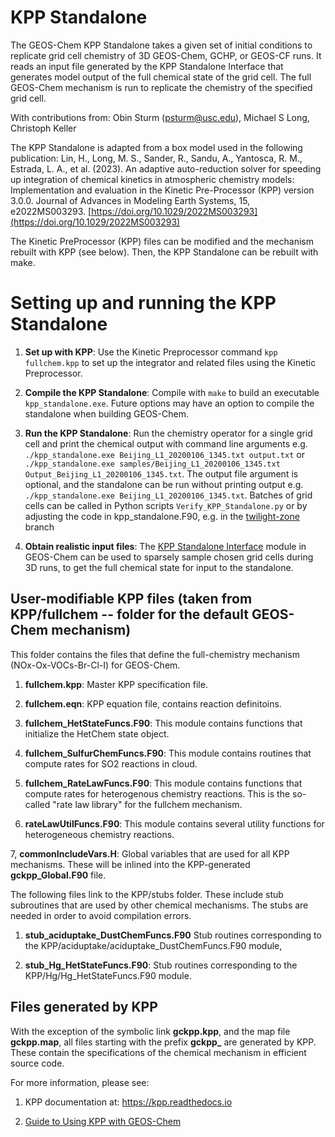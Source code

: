 # KPP Standalone

The GEOS-Chem KPP Standalone takes a given set of initial conditions to replicate
grid cell chemistry of 3D GEOS-Chem, GCHP, or GEOS-CF runs. It reads an input file generated by the KPP Standalone Interface that generates model output of the full chemical state of the grid cell. The full GEOS-Chem mechanism is run to replicate the chemistry of the specified grid cell.

With contributions from:
Obin Sturm (psturm@usc.edu), Michael S Long, Christoph Keller

The KPP Standalone is adapted from a box model used in the following publication:
Lin, H., Long, M. S., Sander, R., Sandu, A., Yantosca, R. M., Estrada, L. A., et al. (2023). An adaptive auto-reduction solver for speeding up integration of chemical kinetics in atmospheric chemistry models: Implementation and evaluation in the Kinetic Pre-Processor (KPP) version 3.0.0. Journal of Advances in Modeling Earth Systems, 15, e2022MS003293. [https://doi.org/10.1029/2022MS003293](https://doi.org/10.1029/2022MS003293)

The Kinetic PreProcessor (KPP) files can be modified and the mechanism rebuilt with KPP (see below).  Then, the KPP Standalone can be rebuilt with make.

# Setting up and running the KPP Standalone

  1. **Set up with KPP**: Use the Kinetic Preprocessor command `kpp fullchem.kpp` to set up the integrator and related files using the Kinetic Preprocessor.

  2. **Compile the KPP Standalone**: Compile with `make` to build an executable `kpp_standalone.exe`. Future options may have an option to compile the standalone when building GEOS-Chem.

  3. **Run the KPP Standalone**: Run the chemistry operator for a single grid cell and print the chemical output with command line arguments
				 e.g. `./kpp_standalone.exe Beijing_L1_20200106_1345.txt output.txt`
 				 or   `./kpp_standalone.exe samples/Beijing_L1_20200106_1345.txt Output_Beijing_L1_20200106_1345.txt`.
 				 The output file argument is optional, and the standalone can be run without printing output
     				 e.g. `./kpp_standalone.exe Beijing_L1_20200106_1345.txt`.
				 Batches of grid cells can be called in Python scripts `Verify_KPP_Standalone.py`
				 or by adjusting the code in kpp_standalone.F90, e.g. in the [twilight-zone](https://github.com/KineticPreProcessor/KPP-Standalone/tree/twilight-zone) branch
  4. **Obtain realistic input files**: The [KPP Standalone Interface](https://github.com/GEOS-ESM/geos-chem/tree/feature/psturm/kpp_standalone_interface) module in GEOS-Chem can be used to sparsely sample chosen grid cells during 3D runs, to get the full chemical state for input to the standalone.

## User-modifiable KPP files (taken from KPP/fullchem -- folder for the default GEOS-Chem mechanism)

This folder contains the files that define the full-chemistry mechanism (NOx-Ox-VOCs-Br-Cl-I) for GEOS-Chem.

  1. **fullchem.kpp**: Master KPP specification file.

  2. **fullchem.eqn**: KPP equation file, contains reaction definitoins.

  3. **fullchem_HetStateFuncs.F90**: This module contains functions
     that initialize the HetChem state object.

  4. **fullchem_SulfurChemFuncs.F90**: This module contains routines
     that compute rates for SO2 reactions in cloud.

  5. **fullchem_RateLawFuncs.F90**: This module contains functions
	 that compute rates for heterogenous chemistry reactions.  This is
	 the so-called "rate law library" for the fullchem mechanism.

  6. **rateLawUtilFuncs.F90**: This module contains several utility
     functions for heterogeneous chemistry reactions.

  7, **commonIncludeVars.H**: Global variables that are used for all
      KPP mechanisms.  These will be inlined into the KPP-generated
      **gckpp_Global.F90** file.

The following files link to the KPP/stubs folder.  These include stub
subroutines that are used by other chemical mechanisms.  The stubs are
needed in order to avoid compilation errors.

  1. **stub_aciduptake_DustChemFuncs.F90** Stub routines corresponding
     to the KPP/aciduptake/aciduptake_DustChemFuncs.F90 module,

  2. **stub_Hg_HetStateFuncs.F90**: Stub routines corresponding
     to the KPP/Hg/Hg_HetStateFuncs.F90 module.

## Files generated by KPP

With the exception of the symbolic link **gckpp.kpp**, and the map
file **gckpp.map**, all files starting with the prefix **gckpp_** are
generated by KPP.  These contain the specifications of the chemical
mechanism in efficient source code.

For more information, please see:

  1. KPP documentation at: https://kpp.readthedocs.io

  2. [Guide to Using KPP with GEOS-Chem](https://geos-chem.readthedocs.io/en/latest/geos-chem-shared-docs/supplemental-guides/using-kpp-with-gc.html)
